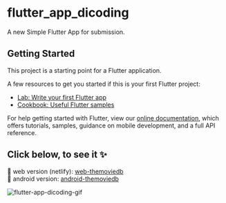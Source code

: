 # flutter_app_dicoding

A new Simple Flutter App for submission.

## Getting Started

This project is a starting point for a Flutter application.

A few resources to get you started if this is your first Flutter project:

- [Lab: Write your first Flutter app](https://flutter.dev/docs/get-started/codelab)
- [Cookbook: Useful Flutter samples](https://flutter.dev/docs/cookbook)

For help getting started with Flutter, view our
[online documentation](https://flutter.dev/docs), which offers tutorials,
samples, guidance on mobile development, and a full API reference.

## Click below, to see it :sparkles:

:pushpin: web version (netlify): [web-themoviedb](https://stellar-kleicha-f02400.netlify.app/)  
:pushpin: android version: [android-themoviedb](https://github.com/im-o/flutter-beginner-dicoding/suites/8117045773/artifacts/351135223) 

![flutter-app-dicoding-gif](https://user-images.githubusercontent.com/22957498/188252073-1850b180-d4d1-4776-8ee0-06cf192f1346.gif)
